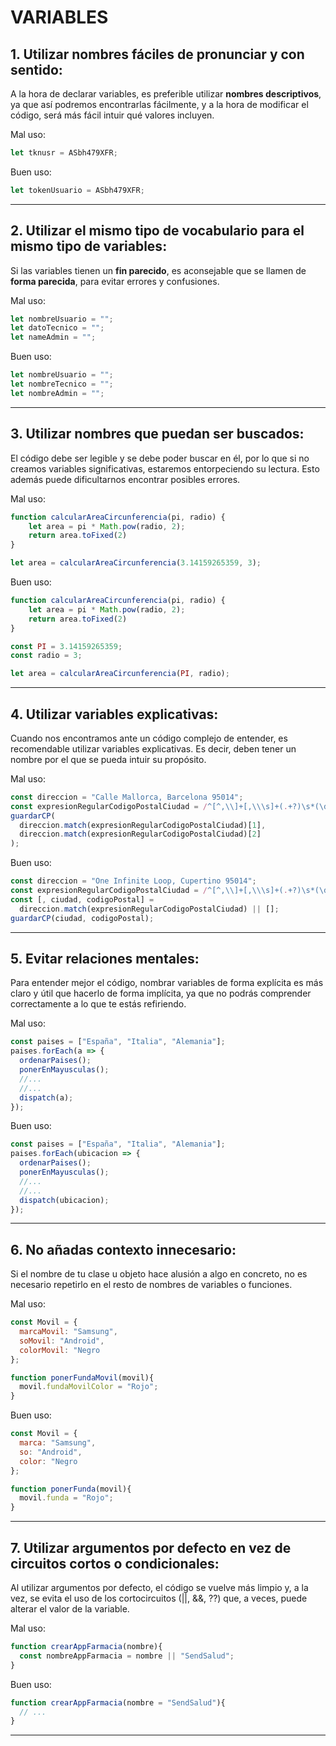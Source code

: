 # VARIABLES

## 1. Utilizar nombres fáciles de pronunciar y con sentido:

A la hora de declarar variables, es preferible utilizar **nombres descriptivos**, ya que así podremos encontrarlas fácilmente, y a la hora de modificar el código, será más fácil intuir qué valores incluyen.

Mal uso:
```javascript
let tknusr = ASbh479XFR;
```

Buen uso:
```javascript
let tokenUsuario = ASbh479XFR;
```

---

## 2. Utilizar el mismo tipo de vocabulario para el mismo tipo de variables:

Si las variables tienen un **fin parecido**, es aconsejable que se llamen de **forma parecida**, para evitar errores y confusiones.

Mal uso:
```javascript
let nombreUsuario = "";
let datoTecnico = "";
let nameAdmin = "";
```

Buen uso:
```javascript
let nombreUsuario = "";
let nombreTecnico = "";
let nombreAdmin = "";
```

---

## 3. Utilizar nombres que puedan ser buscados: 

El código debe ser legible y se debe poder buscar en él, por lo que si no creamos variables significativas, estaremos entorpeciendo su lectura. Esto además puede dificultarnos encontrar posibles errores.

Mal uso:
```javascript
function calcularAreaCircunferencia(pi, radio) {
    let area = pi * Math.pow(radio, 2);
    return area.toFixed(2)
}

let area = calcularAreaCircunferencia(3.14159265359, 3);
```

Buen uso:
```javascript
function calcularAreaCircunferencia(pi, radio) {
    let area = pi * Math.pow(radio, 2);
    return area.toFixed(2)
}

const PI = 3.14159265359;
const radio = 3;

let area = calcularAreaCircunferencia(PI, radio);
```

---
## 4. Utilizar variables explicativas:

Cuando nos encontramos ante un código complejo de entender, es recomendable utilizar variables explicativas. Es decir, deben tener un nombre por el que se pueda intuir su propósito.

Mal uso:
```javascript
const direccion = "Calle Mallorca, Barcelona 95014";
const expresionRegularCodigoPostalCiudad = /^[^,\\]+[,\\\s]+(.+?)\s*(\d{5})?$/;
guardarCP(
  direccion.match(expresionRegularCodigoPostalCiudad)[1],
  direccion.match(expresionRegularCodigoPostalCiudad)[2]
);
```

Buen uso:
```javascript
const direccion = "One Infinite Loop, Cupertino 95014";
const expresionRegularCodigoPostalCiudad = /^[^,\\]+[,\\\s]+(.+?)\s*(\d{5})?$/;
const [, ciudad, codigoPostal] =
  direccion.match(expresionRegularCodigoPostalCiudad) || [];
guardarCP(ciudad, codigoPostal);
```

---
## 5. Evitar relaciones mentales:

Para entender mejor el código, nombrar variables de forma explícita es más claro y útil que hacerlo de forma implícita, ya que no podrás comprender correctamente a lo que te estás refiriendo.

Mal uso:
```javascript
const paises = ["España", "Italia", "Alemania"];
paises.forEach(a => {
  ordenarPaises();
  ponerEnMayusculas();
  //...
  //...
  dispatch(a);
});
```

Buen uso:
```javascript
const paises = ["España", "Italia", "Alemania"];
paises.forEach(ubicacion => {
  ordenarPaises();
  ponerEnMayusculas();
  //...
  //...
  dispatch(ubicacion);
});
```

---
## 6. No añadas contexto innecesario:

Si el nombre de tu clase u objeto hace alusión a algo en concreto, no es necesario repetirlo en el resto de nombres de variables o funciones.

Mal uso:
```javascript
const Movil = {
  marcaMovil: "Samsung",
  soMovil: "Android", 
  colorMovil: "Negro
};

function ponerFundaMovil(movil){
  movil.fundaMovilColor = "Rojo";
}
```

Buen uso:
```javascript
const Movil = {
  marca: "Samsung",
  so: "Android", 
  color: "Negro
};

function ponerFunda(movil){
  movil.funda = "Rojo";
}
```

---
## 7. Utilizar argumentos por defecto en vez de circuitos cortos o condicionales:

Al utilizar argumentos por defecto, el código se vuelve más limpio y, a la vez, se evita el uso de los cortocircuitos (||, &&, ??) que, a veces, puede alterar el valor de la variable.

Mal uso:
```javascript
function crearAppFarmacia(nombre){
  const nombreAppFarmacia = nombre || "SendSalud";
}
```

Buen uso:
```javascript
function crearAppFarmacia(nombre = "SendSalud"){
  // ...
}
```

---